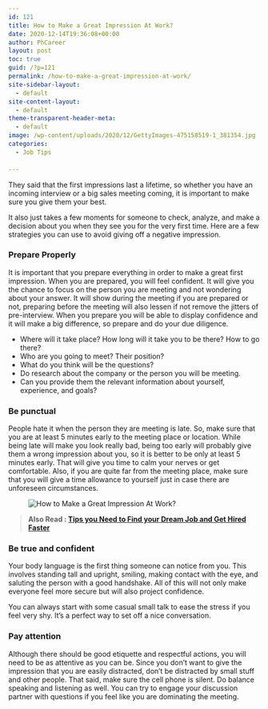 ```yaml
---
id: 121
title: How to Make a Great Impression At Work?
date: 2020-12-14T19:36:08+00:00
author: PhCareer
layout: post
toc: true
guid: /?p=121
permalink: /how-to-make-a-great-impression-at-work/
site-sidebar-layout:
  - default
site-content-layout:
  - default
theme-transparent-header-meta:
  - default
image: /wp-content/uploads/2020/12/GettyImages-475158519-1_381354.jpg
categories:
  - Job Tips
 
---
```

They said that the first impressions last a lifetime, so whether you have an incoming interview or a big sales meeting coming, it is important to make sure you give them your best.

It also just takes a few moments for someone to check, analyze, and make a decision about you when they see you for the very first time. Here are a few strategies you can use to avoid giving off a negative impression.

### Prepare Properly

It is important that you prepare everything in order to make a great first impression. When you are prepared, you will feel confident. It will give you the chance to focus on the person you are meeting and not wondering about your answer. It will show during the meeting if you are prepared or not, preparing before the meeting will also lessen if not remove the jitters of pre-interview. When you prepare you will be able to display confidence and it will make a big difference, so prepare and do your due diligence.

  * Where will it take place? How long will it take you to be there? How to go there?
  * Who are you going to meet? Their position?
  * What do you think will be the questions?
  * Do research about the company or the person you will be meeting.
  * Can you provide them the relevant information about yourself, experience, and goals?

### Be punctual

People hate it when the person they are meeting is late. So, make sure that you are at least 5 minutes early to the meeting place or location. While being late will make you look really bad, being too early will probably give them a wrong impression about you, so it is better to be only at least 5 minutes early. That will give you time to calm your nerves or get comfortable. Also, if you are quite far from the meeting place, make sure that you will give a time allowance to yourself just in case there are unforeseen circumstances.


<figure class="wp-block-image size-large">

<img loading="lazy" width="850" height="468" src="/wp-content/uploads/2020/12/Good-Impression-At-Work.jpg" alt="How to Make a Great Impression At Work?" class="wp-image-122" srcset="/wp-content/uploads/2020/12/Good-Impression-At-Work.jpg 850w, /wp-content/uploads/2020/12/Good-Impression-At-Work-300x165.jpg 300w, /wp-content/uploads/2020/12/Good-Impression-At-Work-768x423.jpg 768w" sizes="(max-width: 850px) 100vw, 850px" /> </figure> 

<blockquote class="wp-block-quote">
  <p>
    <strong>Also Read : <a href="/tips-you-need-to-find-your-dream-job-and-get-hired-faster/">Tips you Need to Find your Dream Job and Get Hired Faster</a></strong>
  </p>
</blockquote>

### Be true and confident

Your body language is the first thing someone can notice from you. This involves standing tall and upright, smiling, making contact with the eye, and saluting the person with a good handshake. All of this will not only make everyone feel more secure but will also project confidence.

You can always start with some casual small talk to ease the stress if you feel very shy. It&#8217;s a perfect way to set off a nice conversation.

### Pay attention

Although there should be good etiquette and respectful actions, you will need to be as attentive as you can be. Since you don&#8217;t want to give the impression that you are easily distracted, don&#8217;t be distracted by small stuff and other people. That said, make sure the cell phone is silent. Do balance speaking and listening as well. You can try to engage your discussion partner with questions if you feel like you are dominating the meeting.
